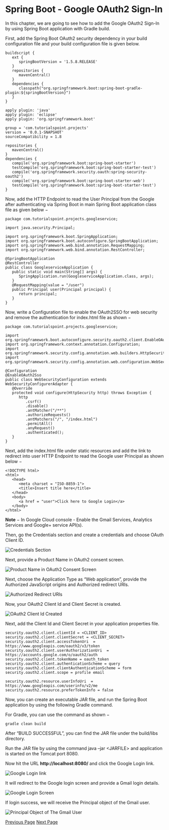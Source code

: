# Spring Boot - Google OAuth2 Sign-In
In this chapter, we are going to see how to add the Google OAuth2 Sign-In by using Spring Boot application with Gradle build.

First, add the Spring Boot OAuth2 security dependency in your build configuration file and your build configuration file is given below.

```
buildscript {
   ext {
      springBootVersion = '1.5.8.RELEASE'
   }
   repositories {
      mavenCentral()
   }
   dependencies {
      classpath("org.springframework.boot:spring-boot-gradle-plugin:${springBootVersion}")
   }
}

apply plugin: 'java'
apply plugin: 'eclipse'
apply plugin: 'org.springframework.boot'

group = 'com.tutorialspoint.projects'
version = '0.0.1-SNAPSHOT'
sourceCompatibility = 1.8

repositories {
   mavenCentral()
}
dependencies {
   compile('org.springframework.boot:spring-boot-starter')
   testCompile('org.springframework.boot:spring-boot-starter-test')
   compile('org.springframework.security.oauth:spring-security-oauth2')
   compile('org.springframework.boot:spring-boot-starter-web')
   testCompile('org.springframework.boot:spring-boot-starter-test')
}
```
Now, add the HTTP Endpoint to read the User Principal from the Google after authenticating via Spring Boot in main Spring Boot application class file as given below −

```
package com.tutorialspoint.projects.googleservice;

import java.security.Principal;

import org.springframework.boot.SpringApplication;
import org.springframework.boot.autoconfigure.SpringBootApplication;
import org.springframework.web.bind.annotation.RequestMapping;
import org.springframework.web.bind.annotation.RestController;

@SpringBootApplication
@RestController
public class GoogleserviceApplication {
   public static void main(String[] args) {
      SpringApplication.run(GoogleserviceApplication.class, args);
   }
   @RequestMapping(value = "/user")
   public Principal user(Principal principal) {
      return principal;
   }
}
```
Now, write a Configuration file to enable the OAuth2SSO for web security and remove the authentication for index.html file as shown −

```
package com.tutorialspoint.projects.googleservice;

import org.springframework.boot.autoconfigure.security.oauth2.client.EnableOAuth2Sso;
import org.springframework.context.annotation.Configuration;
import org.springframework.security.config.annotation.web.builders.HttpSecurity;
import org.springframework.security.config.annotation.web.configuration.WebSecurityConfigurerAdapter;

@Configuration
@EnableOAuth2Sso
public class WebSecurityConfiguration extends WebSecurityConfigurerAdapter {
   @Override
   protected void configure(HttpSecurity http) throws Exception {
      http
         .csrf()
         .disable()
         .antMatcher("/**")
         .authorizeRequests()
         .antMatchers("/", "/index.html")
         .permitAll()
         .anyRequest()
         .authenticated();
   }
}
```
Next, add the index.html file under static resources and add the link to redirect into user HTTP Endpoint to read the Google user Principal as shown below −

```
<!DOCTYPE html>
<html>
   <head>
      <meta charset = "ISO-8859-1">
      <title>Insert title here</title>
   </head>
   <body>
      <a href = "user">Click here to Google Login</a>
   </body>
</html>
```
**Note** − In Google Cloud console - Enable the Gmail Services, Analytics Services and Google+ service API(s).

Then, go the Credentials section and create a credentials and choose OAuth Client ID.

![Credentials Section](../spring_boot/images/credentials_section.jpg)

Next, provide a Product Name in OAuth2 consent screen.

![Product Name in OAuth2 Consent Screen](../spring_boot/images/product_name_in_oauth2_consent_screen.jpg)

Next, choose the Application Type as “Web application”, provide the Authorized JavaScript origins and Authorized redirect URIs.

![Authorized Redirect URIs](../spring_boot/images/authorized_redirect_uris.jpg)

Now, your OAuth2 Client Id and Client Secret is created.

![OAuth2 Client Id Created](../spring_boot/images/oauth2_client_id_created.jpg)

Next, add the Client Id and Client Secret in your application properties file.

```
security.oauth2.client.clientId = <CLIENT_ID>
security.oauth2.client.clientSecret = <CLIENT_SECRET>
security.oauth2.client.accessTokenUri  =  https://www.googleapis.com/oauth2/v3/token
security.oauth2.client.userAuthorizationUri  =  https://accounts.google.com/o/oauth2/auth
security.oauth2.client.tokenName = oauth_token
security.oauth2.client.authenticationScheme = query
security.oauth2.client.clientAuthenticationScheme = form
security.oauth2.client.scope = profile email

security.oauth2.resource.userInfoUri  =  https://www.googleapis.com/userinfo/v2/me
security.oauth2.resource.preferTokenInfo = false
```
Now, you can create an executable JAR file, and run the Spring Boot application by using the following Gradle command.

For Gradle, you can use the command as shown −

```
gradle clean build
```
After “BUILD SUCCESSFUL”, you can find the JAR file under the build/libs directory.

Run the JAR file by using the command java –jar &lt;JARFILE&gt; and application is started on the Tomcat port 8080.

Now hit the URL **http://localhost:8080/** and click the Google Login link.

![Google Login link](../spring_boot/images/google_login_link.jpg)

It will redirect to the Google login screen and provide a Gmail login details.

![Google Login Screen](../spring_boot/images/google_login_screen.jpg)

If login success, we will receive the Principal object of the Gmail user.

![Principal Object of The Gmail User](../spring_boot/images/principal_object_of_the_gmail_user.jpg)


[Previous Page](../spring_boot/spring_boot_google_cloud_platform.md) [Next Page](../spring_boot/spring_boot_quick_guide.md) 

